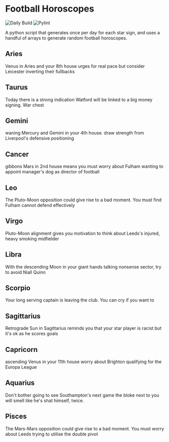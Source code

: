 # Football Horoscopes

![Daily Build](https://github.com/MatBenfield/horofootball.thechels.uk/workflows/Daily%20Build/badge.svg) ![Pylint](https://github.com/MatBenfield/horofootball.thechels.uk/workflows/Pylint/badge.svg)

A python script that generates once per day for each star sign, and uses a handful of arrays to generate random football horoscopes.

<!-- horoscopes_item starts -->
<h2>Aries</h2><p>Venus in Aries and your 8th house urges for real pace but consider Leicester inverting their fullbacks</p><h2>Taurus</h2><p>Today there is a strong indication Watford will be linked to a big money signing. War chest</p><h2>Gemini</h2><p>waning Mercury and Gemini in your 4th house. draw strength from Liverpool's defensive positioning</p><h2>Cancer</h2><p>gibbons Mars in 2nd house means you must worry about Fulham wanting to appoint manager's dog as director of football</p><h2>Leo</h2><p>The Pluto-Moon opposition could give rise to a bad moment. You must find Fulham cannot defend effectively</p><h2>Virgo</h2><p>Pluto-Moon alignment gives you motivation to think about Leeds's injured, heavy smoking midfielder</p><h2>Libra</h2><p>With the descending Moon in your giant hands talking nonsense sector, try to avoid Niall Quinn</p><h2>Scorpio</h2><p>Your long serving captain is leaving the club. You can cry if you want to</p><h2>Sagittarius</h2><p>Retrograde Sun in Sagittarius reminds you that your star player is racist but it's ok as he scores goals</p><h2>Capricorn</h2><p>ascending Venus in your 11th house worry about Brighton qualifying for the Europa League</p><h2>Aquarius</h2><p>Don't bother going to see Southampton's next game the bloke next to you will smell like he's shat himself, twice.</p><h2>Pisces</h2><p>The Mars-Mars opposition could give rise to a bad moment. You must worry about Leeds trying to utilise the double pivot</p>
<!-- horoscopes_item ends -->
